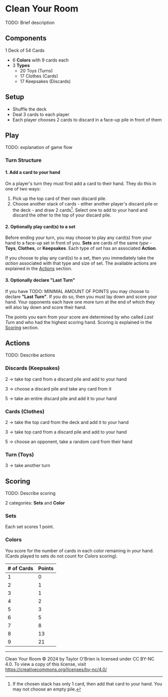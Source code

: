 # Clean Your Room

TODO: Brief description

## Components

1 Deck of 54 Cards
- 6 **Colors** with 9 cards each
- 3 **Types**
    - 20 Toys (Turns)
    - 17 Clothes (Cards)
    - 17 Keepsakes (Discards)

## Setup

- Shuffle the deck
- Deal 3 cards to each player
- Each player chooses 2 cards to discard in a face-up pile in front of them

## Play
TODO: explanation of game flow

### Turn Structure

#### 1. Add a card to your hand
On a player's turn they must first add a card to their hand.
They do this in one of two ways:

1. Pick up the top card of their own discard pile.
2. Choose another stack of cards - either another player's discard pile or the deck - and draw 2 cards[^1]. Select one to add to your hand and discard the other to the top of your discard pile.

[^1]: If the chosen stack has only 1 card, then add that card to your hand. You may not choose an empty pile.

#### 2. Optionally play card(s) to a set
Before ending your turn, you may choose to play any card(s) from your hand to a face-up set in front of you.
**Sets** are cards of the same *type* - **Toys**, **Clothes**, or **Keepsakes**. Each type of *set* has an associated **Action**.

If you choose to play any card(s) to a set, then you immediately take the *action* associated with that type and size of set. The available actions are explained in the [Actions](##Actions) section.

#### 3. Optionally declare "Last Turn"
If you have TODO: MINIMAL AMOUNT OF POINTS you may choose to declare **"Last Turn"**. If you do so, then you must lay down and score your hand. Your opponents each have one more turn at the end of which they will also lay down and score their hand.

The points you earn from your score are determined by who called *Last Turn* and who had the highest scoring hand. Scoring is explained in the [Scoring](##Scoring) section.

## Actions

TODO: Describe actions

### Discards (Keepsakes)
2 -> take top card from a discard pile and add to your hand

3 -> choose a discard pile and take any card from it

5 -> take an entire discard pile and add it to your hand

### Cards (Clothes)
2 -> take the top card from the deck and add it to your hand

3 -> take top card from a discard pile and add to your hand

5 -> choose an opponent, take a random card from their hand

### Turn (Toys)
3 -> take another turn

## Scoring

TODO: Describe scoring

2 categories: **Sets** and **Color**

### Sets

Each set scores 1 point.

### Colors

You score for the number of cards in each color remaining in your hand. (Cards played to sets do not count for *Colors* scoring).

|# of Cards | Points |
|-----------|--------|
| 1 | 0 |
| 2 | 1 |
| 3 | 1 |
| 4 | 2 |
| 5 | 3 |
| 6 | 5 |
| 7 | 8 |
| 8 | 13 |
| 9 | 21 |


---

Clean Your Room © 2024 by Taylor O'Brien is licensed under CC BY-NC 4.0. To view a copy of this license, visit https://creativecommons.org/licenses/by-nc/4.0/
